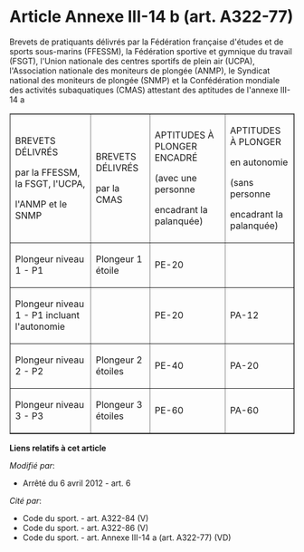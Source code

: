 # Article Annexe III-14 b (art. A322-77)

Brevets de pratiquants délivrés par la Fédération française d'études et de sports sous-marins (FFESSM), la Fédération
sportive et gymnique du travail (FSGT), l'Union nationale des centres sportifs de plein air (UCPA), l'Association nationale
des moniteurs de plongée (ANMP), le Syndicat national des moniteurs de plongée (SNMP) et la Confédération mondiale des
activités subaquatiques (CMAS) attestant des aptitudes de l'annexe III-14 a

<table align="center" border="1" cellpadding="0" width="750">
  <tbody>
    <tr>
      <td>

BREVETS DÉLIVRÉS

par la FFESSM, la FSGT, l'UCPA,

l'ANMP et le SNMP

</td>
      <td>

BREVETS DÉLIVRÉS

par la CMAS

</td>
      <td>

APTITUDES À PLONGER ENCADRÉ

(avec une personne

encadrant la palanquée)

</td>
      <td>

APTITUDES À PLONGER

en autonomie

(sans personne

encadrant la palanquée)

</td>
    </tr>
    <tr>
      <td>

Plongeur niveau 1 - P1

</td>
      <td>

Plongeur 1 étoile

</td>
      <td>

PE-20

</td>
      <td>

</td>
    </tr>
    <tr>
      <td>

Plongeur niveau 1 - P1 incluant l'autonomie

</td>
      <td>

</td>
      <td>

PE-20

</td>
      <td>

PA-12

</td>
    </tr>
    <tr>
      <td>

Plongeur niveau 2 - P2

</td>
      <td>

Plongeur 2 étoiles

</td>
      <td>

PE-40

</td>
      <td>

PA-20

</td>
    </tr>
    <tr>
      <td>

Plongeur niveau 3 - P3 

</td>
      <td>

Plongeur 3 étoiles

</td>
      <td>

PE-60

</td>
      <td>

PA-60

</td>
    </tr>
  </tbody>
</table>

**Liens relatifs à cet article**

_Modifié par_:

  - Arrêté du 6 avril 2012 - art. 6

_Cité par_:

  - Code du sport. - art. A322-84 (V)
  - Code du sport. - art. A322-86 (V)
  - Code du sport. - art. Annexe III-14 a (art. A322-77) (VD)
